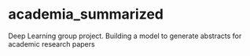 # academia_summarized
Deep Learning group project. Building a model to generate abstracts for academic research papers
